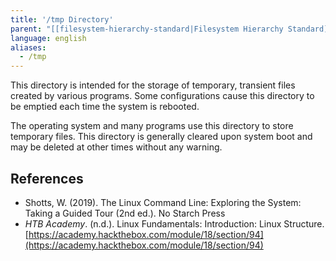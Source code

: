 ```yaml
---
title: '/tmp Directory'
parent: "[[filesystem-hierarchy-standard|Filesystem Hierarchy Standard]]"
language: english
aliases:
  - /tmp
---
```



This directory is intended for the storage of temporary, transient files created by various programs. Some configurations cause this directory to be emptied each time the system is rebooted.

The operating system and many programs use this directory to store temporary files. This directory is generally cleared upon system boot and may be deleted at other times without any warning.

## References

- Shotts, W. (2019). <span class="reference-title">The Linux Command Line: Exploring the System: Taking a Guided Tour (2nd ed.)</span>. No Starch Press
- _HTB Academy_. (n.d.). <span class="reference-title">Linux Fundamentals: Introduction: Linux Structure</span>. [https://academy.hackthebox.com/module/18/section/94](https://academy.hackthebox.com/module/18/section/94)
